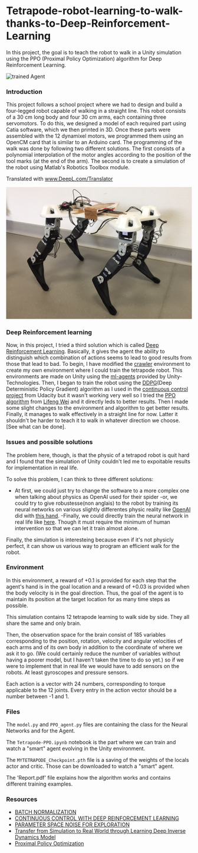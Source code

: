 [//]: # (Image References)

[image1]: walking.gif "Trained Agent"
[image2]: couverture.png "Tetrapode"



# Tetrapode-robot-learning-to-walk-thanks-to-Deep-Reinforcement-Learning
In this project, the goal is to teach the robot to walk in a Unity simulation using the PPO (Proximal Policy Optimization) algorithm for Deep Reinforcement Learning.

![trained Agent][image1]

### Introduction
This project follows a school project where we had to design and build a four-legged robot capable of walking in a straight line. This robot consists of a 30 cm long body and four 30 cm arms, each containing three servomotors. To do this, we designed a model of each required part using Catia software, which we then printed in 3D. Once these parts were assembled with the 12 dynamixel motors, we programmed them using an OpenCM card that is similar to an Arduino card. The programming of the walk was done by following two different solutions. The first consists of a polynomial interpolation of the motor angles according to the position of the tool marks (at the end of the arm). The second is to create a simulation of the robot using Matlab's Robotics Toolbox module.

Translated with www.DeepL.com/Translator

![Tetrapode Robot][image2] 

### Deep Reinforcement learning
Now, in this project, I tried a third solution which is called [Deep Reinforcement Learning](https://en.wikipedia.org/wiki/Deep_reinforcement_learning). Basically, it gives the agent the ability to distinguish which combination of actions seems to lead to good results from those that lead to bad.
To begin, I have modified the [crawler](https://github.com/Unity-Technologies/ml-agents/blob/master/docs/Learning-Environment-Examples.md) environment  to create my own environment where I could train the tetrapode robot. This environments are made on Unity using the [ml-agents](https://github.com/Unity-Technologies/ml-agents/) provided by Unity-Technologies.
Then, I began to train the robot using the [DDPG](https://towardsdatascience.com/deep-deterministic-policy-gradients-explained-2d94655a9b7b)(Deep Deterministic Policy Gradient) algorithm as I used in the [continuous control project](https://github.com/GeraudMM/Continuous-Control-with-DeepRL/blob/master/README.md) from Udacity but it wasn't working very well so I tried the [PPO algorithm](https://github.com/ZeratuuLL/Reinforcement-Learning/blob/master/Continuous%20Control/Crawler/Crawler.ipynb) from [Lifeng Wei](https://github.com/ZeratuuLL) and it directly leds to better results. Then I made some slight changes to the environment and algorithm to get better results. Finally, it manages to walk effectively in a straight line for now. Latter it shouldn't be harder to teach it to walk in whatever direction we choose. [See what can be done].
### Issues and possible solutions
The problem here, though, is that the physic of a tetrapod robot is quit hard and I found that the simulation of Unity couldn't led me to expoitable results for implementation in real life. 

To solve this problem, I can think to three different solutions:
- At first, we could just try to change the software to a more complex one when talking about physics as OpenAI used for their spider
-or, we could try to give robustesse(non anglais) to the robot by training its neural networks on various slightly differentes physic reality like [OpenAI](https://openai.com/) did with [this hand](https://openai.com/blog/learning-dexterity/).
-Finally, we could directly train the neural network in real life like [here](https://www.youtube.com/watch?v=V05SuCSRAtg). Though it must require the minimum of human intervention so that we can let it train almost alone.

Finally, the simulation is interesteing because even if it's not physicly perfect, it can show us various way to program an efficient walk for the robot.

### Environment
In this environment, a reward of +0.1 is provided for each step that the agent's hand is in the goal location and a reward of +0.03 is provided when the body velocity is in the goal direction. Thus, the goal of the agent is to maintain its position at the target location for as many time steps as possible.

This simulation contains 12 tetrapode learning to walk side by side. They all share the same and only brain.

Then, the observation space for the brain consist of 185 variables corresponding to the position, rotation, velocity and angular velocities of each arms and of its own body in addition to the coordinate of where we ask it to go. (We could certainly reduce the number of variables without having a poorer model, but I haven't taken the time to do so yet.) so if we were to implement that in real life we would have to add sensors on the robots. At least gyroscopes and pressure sensors.

Each action is a vector with 24 numbers, corresponding to torque applicable to the 12 joints. Every entry in the action vector should be a number between -1 and 1.


### Files
The `model.py` and `PPO_agent.py` files are containing the class for the Neural Networks and for the Agent.

The `Tetrapode-PPO.ipynb` notebook is the part where we can train and watch a "smart" agent evolving in the Unity environment.

The `MYTETRAPODE_Checkpoint.pth` file is a saving of the weights of the locals actor and critic. Those can be downloaded to watch a "smart" agent.

The 'Report.pdf' file explains how the algorithm works and contains different training examples.

### Resources
- [BATCH NORMALIZATION](https://arxiv.org/abs/1502.03167)
- [CONTINUOUS CONTROL WITH DEEP REINFORCEMENT LEARNING](https://arxiv.org/abs/1509.02971)
- [PARAMETER SPACE NOISE FOR EXPLORATION](https://arxiv.org/pdf/1706.01905.pdf)
- [Transfer from Simulation to Real World through Learning Deep Inverse Dynamics Model](https://arxiv.org/abs/1610.03518)
- [Proximal Policy Optimization](https://arxiv.org/abs/1707.06347)
